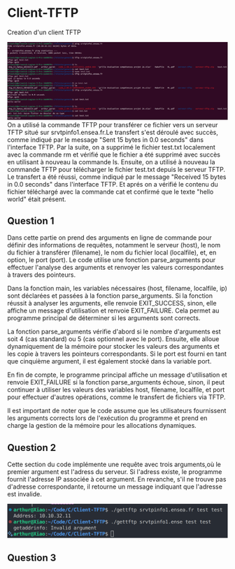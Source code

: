 # Client-TFTP

Creation d'un client TFTP

![Titre](img/UtilisationTFTP.png)
On a utilisé la commande TFTP pour transférer ce fichier vers un serveur TFTP situé sur srvtpinfo1.ensea.fr.Le transfert s'est déroulé avec succès, comme indiqué par le message "Sent 15 bytes in 0.0 seconds" dans l'interface TFTP.
Par la suite, on a supprimé le fichier test.txt localement avec la commande rm et vérifié que le fichier a été supprimé avec succès en utilisant à nouveau la commande ls.
Ensuite, on a utilisé à nouveau la commande TFTP pour télécharger le fichier test.txt depuis le serveur TFTP. Le transfert a été réussi, comme indiqué par le message "Received 15 bytes in 0.0 seconds" dans l'interface TFTP. Et aprés on a vérifié le contenu du fichier téléchargé avec la commande cat et confirmé que le texte "hello world" était présent.

## Question 1
Dans cette partie on prend des arguments en ligne de commande pour définir des informations de requêtes, notamment le serveur (host), le nom du fichier à transférer (filename), le nom du fichier local (localfile), et, en option, le port (port). Le code utilise une fonction parse_arguments pour effectuer l'analyse des arguments et renvoyer les valeurs correspondantes à travers des pointeurs.

Dans la fonction main, les variables nécessaires (host, filename, localfile, ip) sont déclarées et passées à la fonction parse_arguments. Si la fonction réussit à analyser les arguments, elle renvoie EXIT_SUCCESS, sinon, elle affiche un message d'utilisation et renvoie EXIT_FAILURE. Cela permet au programme principal de déterminer si les arguments sont corrects.

La fonction parse_arguments vérifie d'abord si le nombre d'arguments est soit 4 (cas standard) ou 5 (cas optionnel avec le port). Ensuite, elle alloue dynamiquement de la mémoire pour stocker les valeurs des arguments et les copie à travers les pointeurs correspondants. Si le port est fourni en tant que cinquième argument, il est également stocké dans la variable port.

En fin de compte, le programme principal affiche un message d'utilisation et renvoie EXIT_FAILURE si la fonction parse_arguments échoue, sinon, il peut continuer à utiliser les valeurs des variables host, filename, localfile, et port pour effectuer d'autres opérations, comme le transfert de fichiers via TFTP.

Il est important de noter que le code assume que les utilisateurs fournissent les arguments corrects lors de l'exécution du programme et prend en charge la gestion de la mémoire pour les allocations dynamiques.
## Question 2

Cette section du code implémente une requête avec trois arguments,où le premier argument est l'adress du serveur. Si l'adress existe, le programme fournit l'adresse IP associée à cet argument. En revanche, s'il ne trouve pas d'adresse correspondante, il retourne un message indiquant que l'adresse est invalide.

![Test du Programme](img/Question%202.png)

## Question 3


